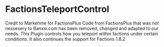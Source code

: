 FactionsTeleportControl
=======================
Credit to Markehme for FactionsPlus
Code from FactionsPlus that was not nessesery to Banxsi.com has been removed, changed and adapted to our needs.
This Plugin controls how you teleport within factions under certain conditions.
It also continues the support for Factions 1.8.2
